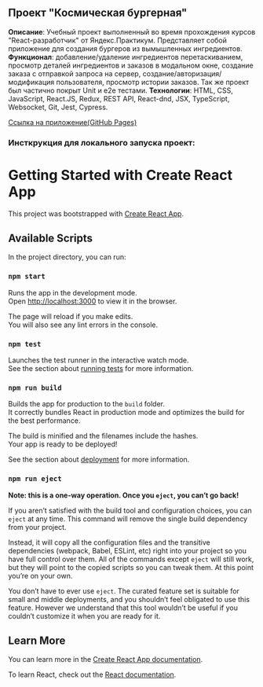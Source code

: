 ## **Проект** **"Космическая бургерная"**
**Описание**: Учебный проект выполненный во время прохождения курсов "React-разработчик" от Яндекс.Практикум. Представляет собой приложение для создания бургеров из вымышленных ингредиентов.
**Функционал**: добавление/удаление ингредиентов перетаскиванием, просмотр деталей ингредиентов и заказов в модальном окне, создание заказа с отправкой запроса на сервер, создание/авторизация/модификация пользователя, просмотр истории заказов. Так же проект был частично покрыт Unit и e2e тестами.
**Технологии**: HTML, CSS, JavaScript, React.JS, Redux, REST API, React-dnd, JSX, TypeScript, Websocket, Git, Jest, Cypress.


[Ссылка на приложение(GitHub Pages)](https://cipher24.github.io/stellarBurgers/)

### Инсткрукция для локального запуска проект:

# Getting Started with Create React App

This project was bootstrapped with [Create React App](https://github.com/facebook/create-react-app).

## Available Scripts

In the project directory, you can run:

### `npm start`

Runs the app in the development mode.\
Open [http://localhost:3000](http://localhost:3000) to view it in the browser.

The page will reload if you make edits.\
You will also see any lint errors in the console.

### `npm test`

Launches the test runner in the interactive watch mode.\
See the section about [running tests](https://facebook.github.io/create-react-app/docs/running-tests) for more information.

### `npm run build`

Builds the app for production to the `build` folder.\
It correctly bundles React in production mode and optimizes the build for the best performance.

The build is minified and the filenames include the hashes.\
Your app is ready to be deployed!

See the section about [deployment](https://facebook.github.io/create-react-app/docs/deployment) for more information.

### `npm run eject`

**Note: this is a one-way operation. Once you `eject`, you can’t go back!**

If you aren’t satisfied with the build tool and configuration choices, you can `eject` at any time. This command will remove the single build dependency from your project.

Instead, it will copy all the configuration files and the transitive dependencies (webpack, Babel, ESLint, etc) right into your project so you have full control over them. All of the commands except `eject` will still work, but they will point to the copied scripts so you can tweak them. At this point you’re on your own.

You don’t have to ever use `eject`. The curated feature set is suitable for small and middle deployments, and you shouldn’t feel obligated to use this feature. However we understand that this tool wouldn’t be useful if you couldn’t customize it when you are ready for it.

## Learn More

You can learn more in the [Create React App documentation](https://facebook.github.io/create-react-app/docs/getting-started).

To learn React, check out the [React documentation](https://reactjs.org/).
